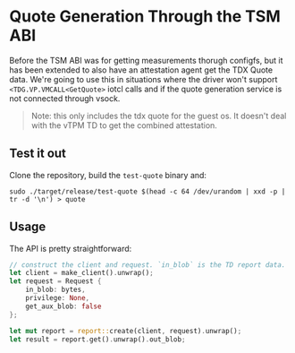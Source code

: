 # Quote Generation Through the TSM ABI

Before the TSM ABI was for getting measurements thorugh configfs, but it has been extended to also have an attestation agent get the TDX Quote data. We're going to use this in situations where the driver won't support `<TDG.VP.VMCALL<GetQuote>` iotcl calls and if the quote generation service is not connected through vsock.

> Note: this only includes the tdx quote for the guest os. It doesn't deal with the vTPM TD to get the combined attestation.

## Test it out

Clone the repository, build the `test-quote` binary and:

```
sudo ./target/release/test-quote $(head -c 64 /dev/urandom | xxd -p | tr -d '\n') > quote
```

## Usage

The API is pretty straightforward:

```rust
// construct the client and request. `in_blob` is the TD report data.
let client = make_client().unwrap();
let request = Request {
    in_blob: bytes,
    privilege: None,
    get_aux_blob: false
};

let mut report = report::create(client, request).unwrap();
let result = report.get().unwrap().out_blob;
```
